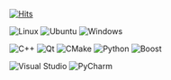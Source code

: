 [![Hits](https://hits.seeyoufarm.com/api/count/incr/badge.svg?url=https%3A%2F%2Fgithub.com%2FysbaekFox&count_bg=%2379C83D&title_bg=%23555555&icon=&icon_color=%23E7E7E7&title=hits&edge_flat=false)](https://hits.seeyoufarm.com)

![Linux](https://img.shields.io/badge/Linux-FCC624.svg?&style=for-the-bacge&logo=Linux&logoColor=white)
![Ubuntu](https://img.shields.io/badge/Ubuntu-E95420.svg?&style=for-the-bacge&logo=Ubuntu&logoColor=white)
![Windows](https://img.shields.io/badge/Windows-0078D6.svg?&style=for-the-bacge&logo=Windows&logoColor=white)
  
![C++](https://img.shields.io/badge/C++-00599C.svg?&style=for-the-bacge&logo=C%2B%2B&logoColor=white)
![Qt](https://img.shields.io/badge/Qt-41CD52.svg?&style=for-the-bacge&logo=Qt&logoColor=white)
![CMake](https://img.shields.io/badge/CMake-007396.svg?&style=for-the-bacge&logo=CMake&logoColor=white)
![Python](https://img.shields.io/badge/Python-3776AB.svg?&style=for-the-bacge&logo=Python&logoColor=white)
![Boost](https://img.shields.io/badge/Boost-F7901E.svg?&style=for-the-bacge&logo=Boost&logoColor=white)
  
![Visual Studio](https://img.shields.io/badge/Visual%20Studio-5C2D91.svg?&style=for-the-bacge&logo=Visual%20Studio&logoColor=white)
![PyCharm](https://img.shields.io/badge/PyCharm-000000.svg?&style=for-the-bacge&logo=PyCharm&logoColor=white)

<!--[![Solved.ac Profile](http://mazassumnida.wtf/api/v2/generate_badge?boj=to45123)](https://solved.ac/to45123/)-->

<!--[![Top Langs](https://github-readme-stats.vercel.app/api/top-langs/?username=ysbaekFox)](https://github.com/ysbaekFox/github-readme-stats)-->

<link rel="effective-modern-cpp" sizes="180x180" href="/favicon/effective-modern-cpp-180x180.png>

<!--
**ysbaekFox/ysbaekFox** is a ✨ _special_ ✨ repository because its `README.md` (this file) appears on your GitHub profile.

Here are some ideas to get you started:

- 🔭 I’m currently working on ...
- 🌱 I’m currently learning ...
- 👯 I’m looking to collaborate on ...
- 🤔 I’m looking for help with ...
- 💬 Ask me about ...
- 📫 How to reach me: ...
- 😄 Pronouns: ...
- ⚡ Fun fact: ...
-->
